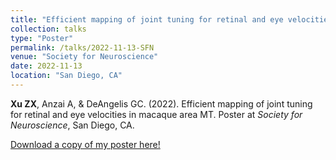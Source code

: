 ```yaml
---
title: "Efficient mapping of joint tuning for retinal and eye velocities in macaque area MT"
collection: talks
type: "Poster"
permalink: /talks/2022-11-13-SFN
venue: "Society for Neuroscience"
date: 2022-11-13
location: "San Diego, CA"
---
```


**Xu ZX**, Anzai A, & DeAngelis GC. (2022). Efficient mapping of joint tuning for retinal and eye velocities in macaque area MT. Poster at *Society for Neuroscience*, San Diego, CA.

[Download a copy of my poster here!](https://github.com/ZhexinXu/zhexinxu.github.io/files/9997916/BrianXu_SFN2022_Poster.pdf)
